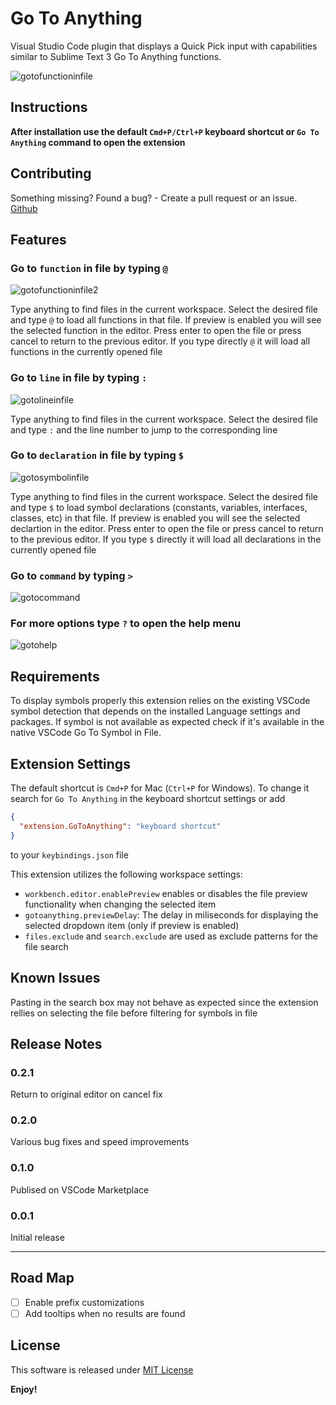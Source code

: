 # Go To Anything

Visual Studio Code plugin that displays a Quick Pick input with capabilities similar to Sublime Text 3 Go To Anything functions.

![gotofunctioninfile](/img/goto_file_function.gif)

## Instructions

**After installation use the default `Cmd+P/Ctrl+P` keyboard shortcut or `Go To Anything` command to open the extension**

## Contributing

Something missing? Found a bug? - Create a pull request or an issue.
[Github](https://github.com/Cmacu/gotoanything)

## Features

### Go to `function` in file by typing `@`

![gotofunctioninfile2](/img/goto_file_function2.gif)

Type anything to find files in the current workspace. Select the desired file and type `@` to load all functions in that file. If preview is enabled you will see the selected function in the editor. Press enter to open the file or press cancel to return to the previous editor.
If you type directly `@` it will load all functions in the currently opened file

### Go to `line` in file by typing `:`

![gotolineinfile](/img/goto_file_line.gif)

Type anything to find files in the current workspace. Select the desired file and type `:` and the line number to jump to the corresponding line

### Go to `declaration` in file by typing `$`

![gotosymbolinfile](/img/goto_file_class.gif)

Type anything to find files in the current workspace. Select the desired file and type `$` to load symbol declarations (constants, variables, interfaces, classes, etc) in that file. If preview is enabled you will see the selected declartion in the editor. Press enter to open the file or press cancel to return to the previous editor.
If you type `$` directly it will load all declarations in the currently opened file

### Go to `command` by typing `>`

![gotocommand](/img/goto_command.gif)

### For more options type `?` to open the help menu

![gotohelp](/img/goto_help.gif)

<!--
Describe specific features of your extension including screenshots of your extension in action. Image paths are relative to this README file.

For example if there is an image subfolder under your extension project workspace:

\!\[feature X\]\(images/feature-x.png\)

> Tip: Many popular extensions utilize animations. This is an excellent way to show off your extension! We recommend short, focused animations that are easy to follow.
 -->

## Requirements

To display symbols properly this extension relies on the existing VSCode symbol detection that depends on the installed Language settings and packages. If symbol is not available as expected check if it's available in the native VSCode Go To Symbol in File.

## Extension Settings

The default shortcut is `Cmd+P` for Mac (`Ctrl+P` for Windows). To change it search for `Go To Anything` in the keyboard shortcut settings or add

```json
{
  "extension.GoToAnything": "keyboard shortcut"
}
```

to your `keybindings.json` file

This extension utilizes the following workspace settings:

- `workbench.editor.enablePreview` enables or disables the file preview functionality when changing the selected item
- `gotoanything.previewDelay`: The delay in miliseconds for displaying the selected dropdown item (only if preview is enabled)
- `files.exclude` and `search.exclude` are used as exclude patterns for the file search

## Known Issues

Pasting in the search box may not behave as expected since the extension rellies on selecting the file before filtering for symbols in file

## Release Notes

### 0.2.1

Return to original editor on cancel fix

### 0.2.0

Various bug fixes and speed improvements

### 0.1.0

Publised on VSCode Marketplace

### 0.0.1

Initial release

---

<!--
## Working with Markdown

**Note:** You can author your README using Visual Studio Code. Here are some useful editor keyboard shortcuts:

- Split the editor (`Cmd+\` on macOS or `Ctrl+\` on Windows and Linux)
- Toggle preview (`Shift+CMD+V` on macOS or `Shift+Ctrl+V` on Windows and Linux)
- Press `Ctrl+Space` (Windows, Linux) or `Cmd+Space` (macOS) to see a list of Markdown snippets

### For more information

- [Visual Studio Code's Markdown Support](http://code.visualstudio.com/docs/languages/markdown)
- [Markdown Syntax Reference](https://help.github.com/articles/markdown-basics/)
-->

## Road Map

- [ ] Enable prefix customizations
- [ ] Add tooltips when no results are found

## License

This software is released under [MIT License](http://www.opensource.org/licenses/mit-license.php)

**Enjoy!**
